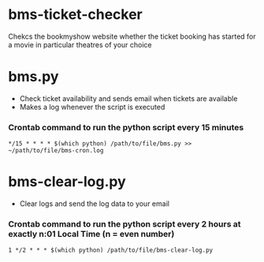# bms-ticket-checker
Chekcs the bookmyshow website whether the ticket booking has started for a movie in particular theatres of your choice
# bms.py
* Check ticket availability and sends email when tickets are available
* Makes a log whenever the script is executed
### Crontab command to run the python script every 15 minutes
```
*/15 * * * * $(which python) /path/to/file/bms.py >> ~/path/to/file/bms-cron.log
```
# bms-clear-log.py
* Clear logs and send the log data to your email
### Crontab command to run the python script every 2 hours at exactly n:01 Local Time (n = even number)
```
1 */2 * * * $(which python) /path/to/file/bms-clear-log.py
```
